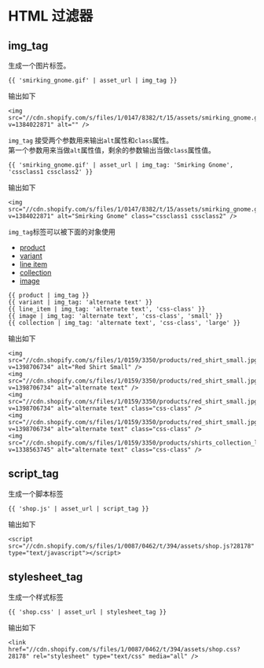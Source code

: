 # HTML 过滤器


## img_tag

生成一个图片标签。  

```
{{ 'smirking_gnome.gif' | asset_url | img_tag }}
```

输出如下  

```
<img src="//cdn.shopify.com/s/files/1/0147/8382/t/15/assets/smirking_gnome.gif?v=1384022871" alt="" />
```

`img_tag` 接受两个参数用来输出`alt`属性和`class`属性。  
第一个参数用来当做`alt`属性值，剩余的参数输出当做`class`属性值。  

```
{{ 'smirking_gnome.gif' | asset_url | img_tag: 'Smirking Gnome', 'cssclass1 cssclass2' }}
```

输出如下  

```
<img src="//cdn.shopify.com/s/files/1/0147/8382/t/15/assets/smirking_gnome.gif?v=1384022871" alt="Smirking Gnome" class="cssclass1 cssclass2" />
```

`img_tag`标签可以被下面的对象使用  

* [product](product.md)  
* [variant](variant.md)  
* [line item](line\_item.md)  
* [collection](collection.md)  
* [image](image.md)  

```
{{ product | img_tag }}
{{ variant | img_tag: 'alternate text' }}
{{ line_item | img_tag: 'alternate text', 'css-class' }}
{{ image | img_tag: 'alternate text', 'css-class', 'small' }}
{{ collection | img_tag: 'alternate text', 'css-class', 'large' }}
```

输出如下  

```
<img src="//cdn.shopify.com/s/files/1/0159/3350/products/red_shirt_small.jpg?v=1398706734" alt="Red Shirt Small" />
<img src="//cdn.shopify.com/s/files/1/0159/3350/products/red_shirt_small.jpg?v=1398706734" alt="alternate text" />
<img src="//cdn.shopify.com/s/files/1/0159/3350/products/red_shirt_small.jpg?v=1398706734" alt="alternate text" class="css-class" />
<img src="//cdn.shopify.com/s/files/1/0159/3350/products/red_shirt_small.jpg?v=1398706734" alt="alternate text" class="css-class" />
<img src="//cdn.shopify.com/s/files/1/0159/3350/products/shirts_collection_large.jpg?v=1338563745" alt="alternate text" class="css-class" />
```

## script_tag

生成一个脚本标签  

```
{{ 'shop.js' | asset_url | script_tag }}
```

输出如下  

```
<script src="//cdn.shopify.com/s/files/1/0087/0462/t/394/assets/shop.js?28178" type="text/javascript"></script>
```


## stylesheet_tag

生成一个样式标签  

```
{{ 'shop.css' | asset_url | stylesheet_tag }}
```

输出如下  

```
<link href="//cdn.shopify.com/s/files/1/0087/0462/t/394/assets/shop.css?28178" rel="stylesheet" type="text/css" media="all" />
```

